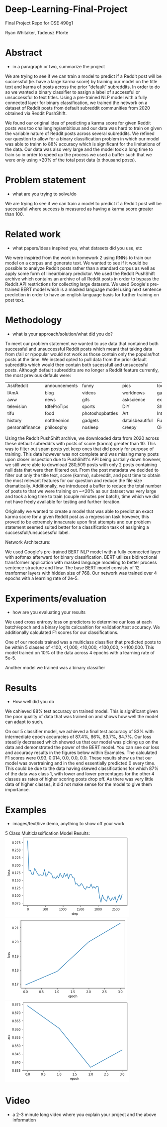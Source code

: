 # Deep-Learning-Final-Project
Final Project Repo for CSE 490g1

Ryan Whitaker, Tadeusz Pforte

# Abstract
- in a paragraph or two, summarize the project

We are trying to see if we can train a model to predict if a Reddit post will be successful (ie. have a large karma score) by training our model on the title text and karma of posts across the prior "default" subreddits. In order to do so we wanted a binary classifier to assign a label of successful or unsuccessful to text titles. Using a pre-trained NLP model with a fully connected layer for binary classification, we trained the network on a dataset of Reddit posts from default subreddit communities from 2020 obtained via Reddit PushShift.

We found our original idea of predicting a karma score for given Reddit posts was too challenging/ambitious and our data was hard to train on given the variable nature of Reddit posts across several subreddits. We refined our question to allow for a binary classification problem in which our model was able to trainn to 88% accuracy which is significant for the limitations of the data. Our data was also very large and the model took a long time to train so in order to speed up the process we used a buffer such that we were only using <20% of the total post data (x thousand posts).

# Problem statement 
- what are you trying to solve/do

We are trying to see if we can train a model to predict if a Reddit post will be successful where success is measured as having a karma score greater than 100.

# Related work 
- what papers/ideas inspired you, what datasets did you use, etc

We were inspired from the work in homework 2 using RNNs to train our model on a corpus and generate text. We wanted to see if it would be possible to analyze Reddit posts rather than a standard corpus as well as apply some form of linear/binary predictor. We used the Reddit PushShift archive which contains an archive of all Reddit posts in order to bypass the Reddit API restrictions for collecting large datasets. We used Google's pre-trained BERT model which is a masked language model using next sentence prediction in order to have an english language basis for further training on post text. 

# Methodology 
- what is your approach/solution/what did you do?

To meet our problem statement we wanted to use data that contained both successful and unsuccessful Reddit posts which meant that taking data from r/all or r/popular would not work as those contain only the popular/hot posts at the time. We instead opted to pull data from the prior default subreddits which would then contain both sucessfull and unsuccesful posts. Although default subreddits are no longer a Reddit feature currently, the most previous defauls were:

<table>
    <tr>
      <td>AskReddit</td>
      <td>announcements</td>
      <td>funny</td>
      <td>pics</td>
      <td>todayilearned</td>
      <td>science</td>
      <td>TwoXChromosomes</td>
    </tr>
      <td>IAmA</td>
      <td>blog</td>
      <td>videos</td>
      <td>worldnews</td>
      <td>gaming</td>
      <td>movies</td>
      <td>Music</td>
    </tr>
    <tr>
      <td>aww</td>
      <td>news</td>
      <td>gifs</td>
      <td>askscience</td>
      <td>explaintdkeimfive</td>
      <td>EarthPorn</td>
      <td>books</td>
    </tr>
    <tr>  
      <td>television</td>
      <td>tdfeProTips</td>
      <td>sports</td>
      <td>DIY</td>
      <td>Showerthoughts</td>
      <td>space</td>
      <td>Jokes</td>
    </tr>
    <tr>
      <td>tifu</td>
      <td>food</td>
      <td>photoshopbattles</td>
      <td>Art</td>
      <td>InternetIsBeautiful</td>
      <td>mildlyinteresting</td>
      <td>GetMotivated</td>
    </tr>
    <tr>
      <td>history</td>
      <td>nottheonion</td>
      <td>gadgets</td>
      <td>dataisbeautiful</td>
      <td>Futurology</td>
      <td>Documentaries</td>
      <td>tdstentothis</td>
    </tr>
    <tr>
      <td>personalfinance</td>
      <td>philosophy</td>
      <td>nosleep</td>
      <td>creepy</td>
      <td>OldSchoolCool</td>
      <td>UptdftingNews</td>
      <td>WritingPrompts</td>
    </tr>
  </table>

Using the Reddit PushShift archive, we downloaded data from 2020 across these default subreddits with posts of score (karma) greater than 10. This was to filter out spam posts yet keep ones that did poorly for purpose of training. This data however was not complete and was missing many posts upon closer inspection due to PushShift's API being partially down however, we still were able to download 280,509 posts with only 2 posts containing null data that were then filtered out. From the post metadata we decided to filter out only the title text, score (karma), subreddit, and post time to obtain the most relevant features for our question and reduce the file size dramatically. Additionally, we introduced a buffer to reduce the total number of posts to that we were training on ~<20% as our dataset was very large and took a long time to train (couple minutes per batch), time which we did not have freely available for testing and further iteration. 

Originally we wanted to create a model that was able to predict an exact karma score for a given Reddit post as a regression task however, this proved to be extremely innacurate upon first attempts and our problem statement seemed suited better for a classification task of assigning a successfull/unsuccessful label. 

Network Architecture: 

We used Google's pre-trained BERT NLP model with a fully connected layer with softmax afterward for binary classification. BERT utilizes bidirectional transformer application with masked language modeling to better process sentence structure and flow. The base BERT model consists of 12 tranformer layers with hidden size of 768. Our network was trained over 4 epochs with a learning rate of 2e-5.

# Experiments/evaluation 
- how are you evaluating your results

We used cross entropy loss on predictors to determine our loss at each batch/epoch and a binary logits calcualtion for validation/test accuracy. We additionally calculated F1 scores for our classifications.

One of our models trained was a multiclass classifier that predicted posts to be within 5 classes of <100, <1,000, <10,000, <100,000, >=100,000. This model trained on 10% of the data across 4 epochs with a learning rate of 5e-5. 

Another model we trained was a binary classifier 

# Results 
- How well did you do

We cahieved 88% test accuracy on trained model. This is significant given the poor quality of data that was trained on and shows how well the model can adapt to such. 

On our 5 classifier model, we achieved a final test accuracy of 83% with intermediate epoch accuracies of 87.4%, 86%, 83.7%, 84.7%. Our loss steadily decreased which showed us that our model was picking up on the data and demonstrated the power of the BERT model. You can see our loss and accuracy results in the figures below within Examples. The calculated F1 scores were 0.93, 0.014, 0.0, 0.0, 0.0. These results show us that our model was overtraining and in the end essentially predicted 0 every time. This could be due to the data having skewed classifications for which 87% of the data was class 1, with lower and lower percentages for the other 4 classes as rates of higher scoring posts drop off. As there was very little data of higher classes, it did not make sense for the model to give them importance.

# Examples 
- images/text/live demo, anything to show off your work

5 Class Multiclassification Model Results: 
![5 class results step loss](https://github.com/Ryan018/Deep-Learning-Final-Project/blob/main/step%20loss.png)
![5 class results val loss](https://github.com/Ryan018/Deep-Learning-Final-Project/blob/main/step%20val%20loss.png)
![5 class results val loss](https://github.com/Ryan018/Deep-Learning-Final-Project/blob/main/accuracy.png)

# Video 
- a 2-3 minute long video where you explain your project and the above information
